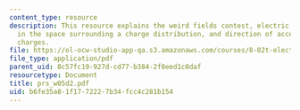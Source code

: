 ```yaml
---
content_type: resource
description: This resource explains the weird fields contest, electric field lines
  in the space surrounding a charge distribution, and direction of acceleration of
  charges.
file: https://ol-ocw-studio-app-qa.s3.amazonaws.com/courses/8-02t-electricity-and-magnetism-spring-2005/b6fe35a81f1772227b34fcc4c281b154_prs_w05d2.pdf
file_type: application/pdf
parent_uid: 8c57fc19-927d-cd77-b384-2f8eed1c0daf
resourcetype: Document
title: prs_w05d2.pdf
uid: b6fe35a8-1f17-7222-7b34-fcc4c281b154
---
```

